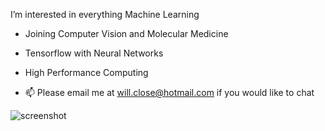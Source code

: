 I’m interested in everything Machine Learning
  - Joining Computer Vision and Molecular Medicine
  - Tensorflow with Neural Networks
  - High Performance Computing

- 📫 Please email me at will.close@hotmail.com if you would like to chat

![screenshot](https://user-images.githubusercontent.com/90579801/138010919-d207cfeb-3851-429d-b74e-3a946b7b2e4a.png)

